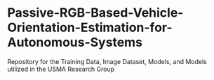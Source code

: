 # Passive-RGB-Based-Vehicle-Orientation-Estimation-for-Autonomous-Systems
Repository for the Training Data, Image Dataset, Models, and Models utilized in the USMA Research Group

